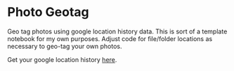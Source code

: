 # Photo Geotag
Geo tag photos using google location history data. This is sort of a template notebook for my own purposes. Adjust code for file/folder locations as necessary to geo-tag your own photos.

Get your google location history [here](takeout.google.com/settings/takeout).
